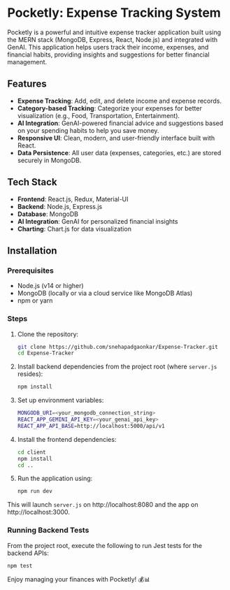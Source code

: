 # Pocketly: Expense Tracking System

Pocketly is a powerful and intuitive expense tracker application built using the MERN stack (MongoDB, Express, React, Node.js) and integrated with GenAI. This application helps users track their income, expenses, and financial habits, providing insights and suggestions for better financial management.

## Features

- **Expense Tracking**: Add, edit, and delete income and expense records.
- **Category-based Tracking**: Categorize your expenses for better visualization (e.g., Food, Transportation, Entertainment).
- **AI Integration**: GenAI-powered financial advice and suggestions based on your spending habits to help you save money.
- **Responsive UI**: Clean, modern, and user-friendly interface built with React.
- **Data Persistence**: All user data (expenses, categories, etc.) are stored securely in MongoDB.

## Tech Stack

- **Frontend**: React.js, Redux, Material-UI
- **Backend**: Node.js, Express.js
- **Database**: MongoDB
- **AI Integration**: GenAI for personalized financial insights
- **Charting**: Chart.js for data visualization

## Installation

### Prerequisites

- Node.js (v14 or higher)
- MongoDB (locally or via a cloud service like MongoDB Atlas)
- npm or yarn

### Steps

1. Clone the repository:

   ```bash
   git clone https://github.com/snehapadgaonkar/Expense-Tracker.git
   cd Expense-Tracker
   ```
2. Install backend dependencies from the project root (where `server.js` resides):
    ```bash
    npm install
    ```
3. Set up environment variables:
    ```bash
    MONGODB_URI=<your_mongodb_connection_string>
    REACT_APP_GEMINI_API_KEY=<your_genai_api_key>
    REACT_APP_API_BASE=http://localhost:5000/api/v1
    ```
4. Install the frontend dependencies:
    ```bash
    cd client
    npm install
    cd ..
    ```
5. Run the application using:
    ```bash
    npm run dev
    ```
This will launch `server.js` on http://localhost:8080 and the app on http://localhost:3000.

### Running Backend Tests

From the project root, execute the following to run Jest tests for the backend APIs:

```bash
npm test
```

Enjoy managing your finances with Pocketly! 💰📊
